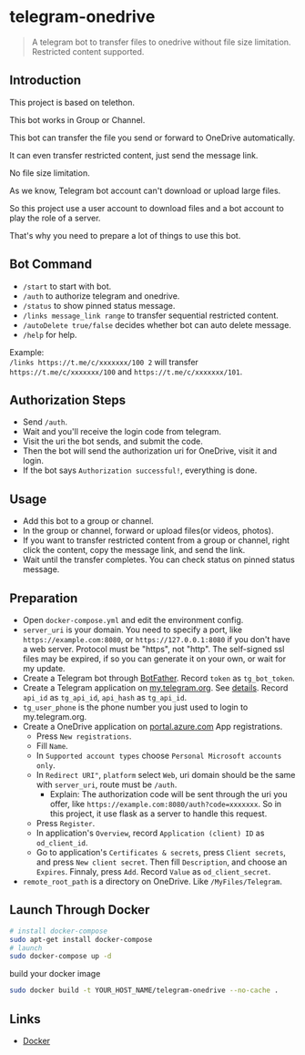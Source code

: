 # telegram-onedrive
> A telegram bot to transfer files to onedrive without file size limitation. Restricted content supported.

## Introduction
This project is based on telethon.

This bot works in Group or Channel.

This bot can transfer the file you send or forward to OneDrive automatically.

It can even transfer restricted content, just send the message link.

No file size limitation.

As we know, Telegram bot account can't download or upload large files.

So this project use a user account to download files and a bot account to play the role of a server.

That's why you need to prepare a lot of things to use this bot.

## Bot Command
- `/start` to start with bot.
- `/auth` to authorize telegram and onedrive.
- `/status` to show pinned status message.
- `/links message_link range` to transfer sequential restricted content.
- `/autoDelete true/false` decides whether bot can auto delete message.
- `/help` for help.

Example:  
`/links https://t.me/c/xxxxxxx/100 2` will transfer `https://t.me/c/xxxxxxx/100` and `https://t.me/c/xxxxxxx/101`.

## Authorization Steps
- Send `/auth`.
- Wait and you'll receive the login code from telegram.
- Visit the uri the bot sends, and submit the code.
- Then the bot will send the authorization uri for OneDrive, visit it and login.
- If the bot says `Authorization successful!`, everything is done.

## Usage
- Add this bot to a group or channel.
- In the group or channel, forward or upload files(or videos, photos).
- If you want to transfer restricted content from a group or channel, right click the content, copy the message link, and send the link.
- Wait until the transfer completes. You can check status on pinned status message.

## Preparation
- Open `docker-compose.yml` and edit the environment config.
- `server_uri` is your domain. You need to specify a port, like `https://example.com:8080`, or `https://127.0.0.1:8080` if you don't have a web server. Protocol must be "https", not "http". The self-signed ssl files may be expired, if so you can generate it on your own, or wait for my update.
- Create a Telegram bot through [BotFather](https://t.me/BotFather). Record `token` as `tg_bot_token`.
- Create a Telegram application on [my.telegram.org](https://my.telegram.org). See [details](https://docs.telethon.dev/en/stable/basic/signing-in.html). Record `api_id` as `tg_api_id`, `api_hash` as `tg_api_id`.
- `tg_user_phone` is the phone number you just used to login to my.telegram.org.
- Create a OneDrive application on [portal.azure.com](https://portal.azure.com/#view/Microsoft_AAD_RegisteredApps/ApplicationsListBlade) App registrations.
    - Press `New registrations`.
    - Fill `Name`.
    - In `Supported account types` choose `Personal Microsoft accounts only`.
    - In `Redirect URI"`, `platform` select `Web`, uri domain should be the same with `server_uri`, route must be `/auth`.
        - Explain: The authorization code will be sent through the uri you offer, like `https://example.com:8080/auth?code=xxxxxxx`. So in this project, it use flask as a server to handle this request.
    - Press `Register`.
    - In application's `Overview`, record `Application (client) ID` as `od_client_id`.
    - Go to application's `Certificates & secrets`, press `Client secrets`, and press `New client secret`. Then fill `Description`, and choose an `Expires`. Finnaly, press `Add`. Record `Value` as `od_client_secret`.
- `remote_root_path` is a directory on OneDrive. Like `/MyFiles/Telegram`.

## Launch Through Docker
```sh
# install docker-compose
sudo apt-get install docker-compose
# launch
sudo docker-compose up -d
```

build your docker image
```sh
sudo docker build -t YOUR_HOST_NAME/telegram-onedrive --no-cache .
```

## Links
- [Docker](https://hub.docker.com/repository/docker/hlf01/telegram-onedrive)
